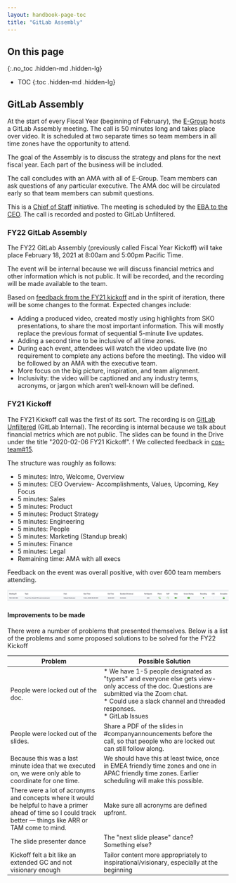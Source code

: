 ```yaml
---
layout: handbook-page-toc
title: "GitLab Assembly"
---  
```


## On this page
{:.no_toc .hidden-md .hidden-lg}

- TOC
{:toc .hidden-md .hidden-lg}

## GitLab Assembly

At the start of every Fiscal Year (beginning of February), the [E-Group](/company/team/structure/#e-group) hosts a GitLab Assembly meeting. The call is 50 minutes long and takes place over video. It is scheduled at two separate times so team members in all time zones have the opportunity to attend.

The goal of the Assembly is to discuss the strategy and plans for the next fiscal year. Each part of the business will be included.

The call concludes with an AMA with all of E-Group. Team members can ask questions of any particular executive. The AMA doc will be circulated early so that team members can submit questions.

This is a [Chief of Staff](/job-families/chief-executive-officer/chief-of-staff/) initiative. The meeting is scheduled by the [EBA to the CEO](/job-families/people-ops/executive-business-administrator/). The call is recorded and posted to GitLab Unfiltered.

### FY22 GitLab Assembly

The FY22 GitLab Assembly (previously called Fiscal Year Kickoff) will take place February 18, 2021 at 8:00am and 5:00pm Pacific Time.

The event will be internal because we will discuss financial metrics and other information which is not public. It will be recorded, and the recording will be made available to the team.

Based on [feedback from the FY21 kickoff](#improvements-to-be-made) and in the spirit of iteration, there will be some changes to the format. Expected changes include:
* Adding a produced video, created mostly using highlights from SKO presentations, to share the most important information. This will mostly replace the previous format of sequential 5-minute live updates.
* Adding a second time to be inclusive of all time zones.
* During each event, attendees will watch the video update live (no requirement to complete any actions before the meeting). The video will be followed by an AMA with the executive team.
* More focus on the big picture, inspiration, and team alignment.
* Inclusivity: the video will be captioned and any industry terms, acronyms, or jargon which aren’t well-known will be defined.


### FY21 Kickoff

The FY21 Kickoff call was the first of its sort. 
The recording is on [GitLab Unfiltered](https://youtu.be/XlYsmj5fCcI) (GitLab Internal).
The recording is internal because we talk about financial metrics which are not public. 
The slides can be found in the Drive under the title "2020-02-06 FY21 Kickoff".
f
We collected feedback in [cos-team#15](https://gitlab.com/gitlab-com/cos-team/issues/15).

The structure was roughly as follows:
* 5 minutes: Intro, Welcome, Overview
* 5 minutes: CEO Overview- Accomplishments, Values, Upcoming, Key Focus
* 5 minutes: Sales
* 5 minutes: Product
* 5 minutes: Product Strategy
* 5 minutes: Engineering
* 5 minutes: People
* 5 minutes: Marketing (Standup break)
* 5 minutes: Finance
* 5 minutes: Legal
* Remaining time: AMA with all execs

Feedback on the event was overall positive, with over 600 team members attending.

![fy21_kickoff_attendance_stats](fy21_kickoff_attendance_stats.png)

#### Improvements to be made
There were a number of problems that presented themselves. Below is a list of the problems and some proposed solutions to be solved for the FY22 Kickoff

| Problem | Possible Solution |
|---------|-------------------|
| People were locked out of the doc. |* We have 1-5 people designated as "typers" and everyone else gets view-only access of the doc. Questions are submitted via the Zoom chat.<br>* Could use a slack channel and threaded responses.<br> * GitLab Issues|
| People were locked out of the slides. | Share a PDF of the slides in #companyannouncements before the call, so that people who are locked out can still follow along. |
| Because this was a last minute idea that we executed on, we were only able to coordinate for one time. | We should have this at least twice, once in EMEA friendly time zones and one in APAC friendly time zones. Earlier scheduling will make this possible. |
| There were a lot of acronyms and concepts where it would be helpful to have a primer ahead of time so I could track better — things like ARR or TAM come to mind. | Make sure all acronyms are defined upfront. |
| The slide presenter dance | The "next slide please" dance? Something else? |
| Kickoff felt a bit like an extended GC and not visionary enough | Tailor content more appropriately to inspirational/visionary, especially at the beginning |


